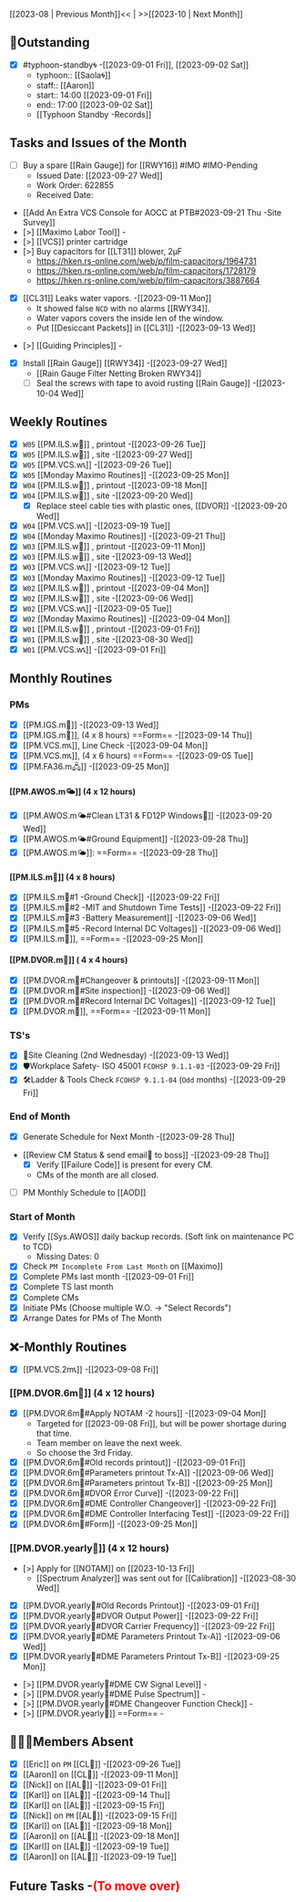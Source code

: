 [[2023-08 | Previous Month]]<< | >>[[2023-10 | Next Month]]
## 📌Outstanding
- [x] #typhoon-standby🌀 -[[2023-09-01 Fri]], [[2023-09-02 Sat]]
	- typhoon:: [[Saola🌀]]
	- staff:: [[Aaron]]
	- start:: 14:00 [[2023-09-01 Fri]]
	- end:: 17:00 [[2023-09-02 Sat]]
	- [[Typhoon Standby -Records]]
## Tasks and Issues of the Month
- [ ] Buy a spare [[Rain Gauge]] for [[RWY16]] #IMO  #IMO-Pending 
	- Issued Date: [[2023-09-27 Wed]]
	- Work Order: 622855
	- Received Date:
- [[Add An Extra VCS Console for AOCC at PTB#2023-09-21 Thu -Site Survey]]
- [>] [[Maximo Labor Tool]] -
- [>] [[VCS]] printer cartridge
- [>] Buy capacitors for [[LT31]] blower, 2μF
	- https://hken.rs-online.com/web/p/film-capacitors/1964731
	- https://hken.rs-online.com/web/p/film-capacitors/1728179
	- https://hken.rs-online.com/web/p/film-capacitors/3887664
- [x] [[CL31]] Leaks water vapors. -[[2023-09-11 Mon]]
	- It showed false `NCD` with no alarms [[RWY34]].
	- Water vapors covers the inside len of the window.
	- Put [[Desiccant Packets]] in [[CL31]] -[[2023-09-13 Wed]]
- [>] [[Guiding Principles]] -
- [x] Install [[Rain Gauge]] [[RWY34]] -[[2023-09-27 Wed]]
	- [[Rain Gauge Filter Netting Broken RWY34]]
	- [ ] Seal the screws with tape to avoid rusting [[Rain Gauge]] -[[2023-10-04 Wed]]
## Weekly Routines
- [x] `W05` [[PM.ILS.w🛬]] , printout -[[2023-09-26 Tue]]
- [x] `W05` [[PM.ILS.w🛬]] , site -[[2023-09-27 Wed]]
- [x] `W05` [[PM.VCS.w📞]] -[[2023-09-26 Tue]]
- [x] `W05` [[Monday Maximo Routines]] -[[2023-09-25 Mon]]
- [x] `W04` [[PM.ILS.w🛬]] , printout -[[2023-09-18 Mon]]
- [x] `W04` [[PM.ILS.w🛬]] , site -[[2023-09-20 Wed]]
	- [x] Replace steel cable ties with plastic ones, [[DVOR]] -[[2023-09-20 Wed]]
- [x] `W04` [[PM.VCS.w📞]] -[[2023-09-19 Tue]]
- [x] `W04` [[Monday Maximo Routines]] -[[2023-09-21 Thu]]
- [x] `W03` [[PM.ILS.w🛬]] , printout -[[2023-09-11 Mon]]
- [x] `W03` [[PM.ILS.w🛬]] , site -[[2023-09-13 Wed]]
- [x] `W03` [[PM.VCS.w📞]] -[[2023-09-12 Tue]]
- [x] `W03` [[Monday Maximo Routines]] -[[2023-09-12 Tue]]
- [x] `W02` [[PM.ILS.w🛬]] , printout -[[2023-09-04 Mon]]
- [x] `W02` [[PM.ILS.w🛬]] , site -[[2023-09-06 Wed]]
- [x] `W02` [[PM.VCS.w📞]] -[[2023-09-05 Tue]]
- [x] `W02` [[Monday Maximo Routines]] -[[2023-09-04 Mon]]
- [x] `W01` [[PM.ILS.w🛬]] , printout -[[2023-09-01 Fri]]
- [x] `W01` [[PM.ILS.w🛬]] , site -[[2023-08-30 Wed]]
- [x] `W01` [[PM.VCS.w📞]] -[[2023-09-01 Fri]]
## Monthly Routines
### PMs
- [x] [[PM.IGS.m🛫]] -[[2023-09-13 Wed]]
- [x] [[PM.IGS.m🛫]], (4 x 8 hours) ==Form== -[[2023-09-14 Thu]]
- [x] [[PM.VCS.m📞]], Line Check -[[2023-09-04 Mon]]
- [x] [[PM.VCS.m📞]], (4 x 6 hours) ==Form== -[[2023-09-05 Tue]]
- [x] [[PM.FA36.m🖧]] -[[2023-09-25 Mon]]
#### [[PM.AWOS.m🌤️]] (4 x 12 hours)
- [x] [[PM.AWOS.m🌤️#Clean LT31 & FD12P Windows🚚]] -[[2023-09-20 Wed]]
- [x] [[PM.AWOS.m🌤️#Ground Equipment]] -[[2023-09-28 Thu]]
- [x] [[PM.AWOS.m🌤️]]:  ==Form== -[[2023-09-28 Thu]]
#### [[PM.ILS.m🛬]] (4 x 8 hours)
- [x] [[PM.ILS.m🛬#1 -Ground Check]] -[[2023-09-22 Fri]]
- [x] [[PM.ILS.m🛬#2 -MIT and Shutdown Time Tests]] -[[2023-09-22 Fri]]
- [x] [[PM.ILS.m🛬#3 -Battery Measurement]] -[[2023-09-06 Wed]]
- [x] [[PM.ILS.m🛬#5 -Record Internal DC Voltages]] -[[2023-09-06 Wed]]
- [x] [[PM.ILS.m🛬]],  ==Form== -[[2023-09-25 Mon]]
#### [[PM.DVOR.m🧭]] ( 4 x 4 hours)
- [x] [[PM.DVOR.m🧭#Changeover & printouts]] -[[2023-09-11 Mon]]
- [x] [[PM.DVOR.m🧭#Site inspection]] -[[2023-09-06 Wed]]
- [x] [[PM.DVOR.m🧭#Record Internal DC Voltages]] -[[2023-09-12 Tue]]
- [x] [[PM.DVOR.m🧭]], ==Form== -[[2023-09-11 Mon]]
### TS's
- [x] 🧹Site Cleaning (2nd Wednesday) -[[2023-09-13 Wed]]
- [x] 🛡️Workplace Safety- ISO 45001 `FCOHSP 9.1.1-03` -[[2023-09-29 Fri]]
- [x] 🛠️Ladder & Tools Check `FCOHSP 9.1.1-04` (`Odd` months) -[[2023-09-29 Fri]]
### End of Month
- [x] Generate Schedule for Next Month -[[2023-09-28 Thu]]
- [[Review CM Status & send email📧 to boss]] -[[2023-09-28 Thu]]
	- [x] Verify [[Failure Code]] is present for every CM.
	- CMs of the month are all closed.
- [ ] PM Monthly Schedule to [[AOD]]
### Start of Month
- [x] Verify [[Sys.AWOS]] daily backup records. (Soft link on maintenance PC to TCD)
	- Missing Dates: 0
- [x] Check `PM Incomplete From Last Month` on [[Maximo]]
- [x] Complete PMs last month -[[2023-09-01 Fri]]
- [x] Complete TS last month
- [x] Complete CMs
- [x] Initiate PMs (Choose multiple W.O. -> "Select Records")
- [x] Arrange Dates for PMs of The Month
## ❌-Monthly Routines
- [x] [[PM.VCS.2m📞]] -[[2023-09-08 Fri]]
### [[PM.DVOR.6m🧭]] (4 x 12 hours)
- [x] [[PM.DVOR.6m🧭#Apply NOTAM -2 hours]] -[[2023-09-04 Mon]]
	- Targeted for [[2023-09-08 Fri]], but will be power shortage during that time.
	- Team member on leave the next week.
	- So choose the 3rd Friday.
- [x] [[PM.DVOR.6m🧭#Old records printout]] -[[2023-09-01 Fri]]
- [x] [[PM.DVOR.6m🧭#Parameters printout Tx-A]] -[[2023-09-06 Wed]]
- [x] [[PM.DVOR.6m🧭#Parameters printout Tx-B]] -[[2023-09-25 Mon]]
- [x] [[PM.DVOR.6m🧭#DVOR Error Curve]] -[[2023-09-22 Fri]]
- [x] [[PM.DVOR.6m🧭#DME Controller Changeover]] -[[2023-09-22 Fri]]
- [x] [[PM.DVOR.6m🧭#DME Controller Interfacing Test]] -[[2023-09-22 Fri]]
- [x] [[PM.DVOR.6m🧭#Form]] -[[2023-09-25 Mon]]
### [[PM.DVOR.yearly🧭]] (4 x 12 hours)
- [>] Apply for [[NOTAM]] on [[2023-10-13 Fri]] 
	- [[Spectrum Analyzer]] was sent out for [[Calibration]] -[[2023-08-30 Wed]]
- [x] [[PM.DVOR.yearly🧭#Old Records Printout]] -[[2023-09-01 Fri]]
- [x] [[PM.DVOR.yearly🧭#DVOR Output Power]] -[[2023-09-22 Fri]]
- [x] [[PM.DVOR.yearly🧭#DVOR Carrier Frequency]] -[[2023-09-22 Fri]]
- [x] [[PM.DVOR.yearly🧭#DME Parameters Printout Tx-A]] -[[2023-09-06 Wed]]
- [x] [[PM.DVOR.yearly🧭#DME Parameters Printout Tx-B]] -[[2023-09-25 Mon]]
- [>] [[PM.DVOR.yearly🧭#DME CW Signal Level]] -
- [>] [[PM.DVOR.yearly🧭#DME Pulse Spectrum]] -
- [>] [[PM.DVOR.yearly🧭#DME Changeover Function Check]] -
- [>] [[PM.DVOR.yearly🧭]] ==Form== -
## 👨‍👦‍👦Members Absent
- [x] [[Eric]] on `PM` [[CL🎉]] -[[2023-09-26 Tue]]
- [x] [[Aaron]] on [[CL🎉]] -[[2023-09-11 Mon]]
- [x] [[Nick]] on [[AL🎉]] -[[2023-09-01 Fri]]
- [x] [[Karl]] on [[AL🎉]] -[[2023-09-14 Thu]]
- [x] [[Karl]] on [[AL🎉]] -[[2023-09-15 Fri]]
- [x] [[Nick]] on `PM` [[AL🎉]] -[[2023-09-15 Fri]]
- [x] [[Karl]] on [[AL🎉]] -[[2023-09-18 Mon]]
- [x] [[Aaron]] on [[AL🎉]] -[[2023-09-18 Mon]]
- [x] [[Karl]] on [[AL🎉]] -[[2023-09-19 Tue]]
- [x] [[Aaron]] on [[AL🎉]] -[[2023-09-19 Tue]]
## Future Tasks -<span style='color: red'>(To move over)</span>
 